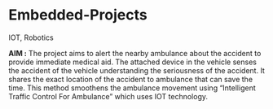 # Embedded-Projects
IOT, Robotics

**AIM :**
The project aims to alert the nearby ambulance about the accident to provide immediate medical aid. 
The attached device in the vehicle senses the accident of the vehicle understanding the seriousness of the accident. 
It shares the exact location of the accident to ambulance that can save the time.
This method smoothens the ambulance movement using “Intelligent Traffic Control For Ambulance” which uses IOT technology.
